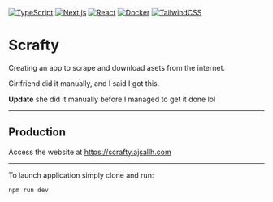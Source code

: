[![TypeScript](https://img.shields.io/badge/TypeScript-3178C6?logo=typescript&logoColor=fff)](#)
[![Next.js](https://img.shields.io/badge/Next.js-black?logo=next.js&logoColor=white)](#)
[![React](https://img.shields.io/badge/React-%2320232a.svg?logo=react&logoColor=%2361DAFB)](#)
[![Docker](https://img.shields.io/badge/Docker-2496ED?logo=docker&logoColor=fff)](#)
[![TailwindCSS](https://img.shields.io/badge/Tailwind%20CSS-%2338B2AC.svg?logo=tailwind-css&logoColor=white)](#)

# Scrafty

Creating an app to scrape and download asets from the internet.

Girlfriend did it manually, and I said I got this. 

**Update** she did it manually before I managed to get it done lol

---
## Production
Access the website at https://scrafty.ajsallh.com 

---

To launch application simply clone and run:
```
npm run dev
```